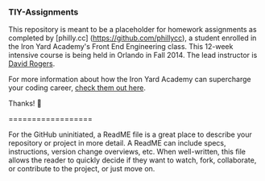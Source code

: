 ### TIY-Assignments

This repository is meant to be a placeholder for homework assignments as completed by [philly.cc] (https://github.com/phillycc), a student enrolled in the Iron Yard Academy's Front End Engineering class. This 12-week intensive course is being held in Orlando in Fall 2014. The lead instructor is [David Rogers](https://github.com/al_the_x).

For more information about how the Iron Yard Academy can supercharge your coding career, [check them out here](http://theironyard.com/). 

Thanks! :sparkling_heart:

==================

For the GitHub uninitiated, a ReadME file is a great place to describe your repository or project in more detail. A ReadME can include specs, instructions, version change overviews, etc. When well-written, this file allows the reader to quickly decide if they want to watch, fork, collaborate, or contribute to the project, or just move on.   
